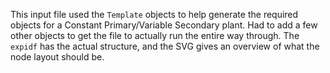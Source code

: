 This input file used the `Template` objects to help generate the
required objects for a Constant Primary/Variable Secondary plant. Had to
add a few other objects to get the file to actually run the entire way
through. The `expidf` has the actual structure, and the SVG gives an
overview of what the node layout should be.

